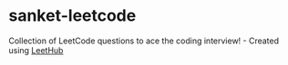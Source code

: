 # sanket-leetcode
Collection of LeetCode questions to ace the coding interview! - Created using [LeetHub](https://github.com/QasimWani/LeetHub)
